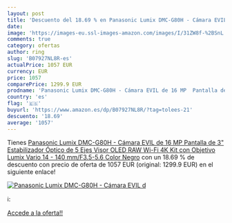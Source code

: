```yaml
---
layout: post
title: 'Descuento del 18.69 % en Panasonic Lumix DMC-G80H - Cámara EVIL d'
date: 
image: 'https://images-eu.ssl-images-amazon.com/images/I/31ZW8f-%2BSnL._SL200_.jpg'
comments: true
category: ofertas
author: ring
slug: 'B07927NL8R-es'
actualPrice: 1057 EUR
currency: EUR
price: 1057
comparePrice: 1299.9 EUR
prodname: 'Panasonic Lumix DMC-G80H - Cámara EVIL de 16 MP  Pantalla de 3"  Estabilizador Óptico de 5 Ejes   Visor OLED  RAW  Wi-Fi  4K  Kit con Objetivo Lumix Vario 14 - 140 mm/F3.5-5.6  Color Negro'
country: 'es'
flag: '🇪🇸'
buyurl: 'https://www.amazon.es/dp/B07927NL8R/?tag=tolees-21'
descuento: '18.69'
average: '1057'
---
```


Tienes [Panasonic Lumix DMC-G80H - Cámara EVIL de 16 MP  Pantalla de 3"  Estabilizador Óptico de 5 Ejes   Visor OLED  RAW  Wi-Fi  4K  Kit con Objetivo Lumix Vario 14 - 140 mm/F3.5-5.6  Color Negro](https://www.amazon.es/dp/B07927NL8R/?tag=tolees-21) con un 18.69 % de descuento con precio de oferta de 1057 EUR (original: 1299.9 EUR) en el siguiente enlace!

[![Panasonic Lumix DMC-G80H - Cámara EVIL d](https://images-eu.ssl-images-amazon.com/images/I/31ZW8f-%2BSnL._SL200_.jpg)](https://www.amazon.es/dp/B07927NL8R/?tag=tolees-21)

ℹ️:


[Accede a la oferta!!](https://www.amazon.es/dp/B07927NL8R/?tag=tolees-21)
